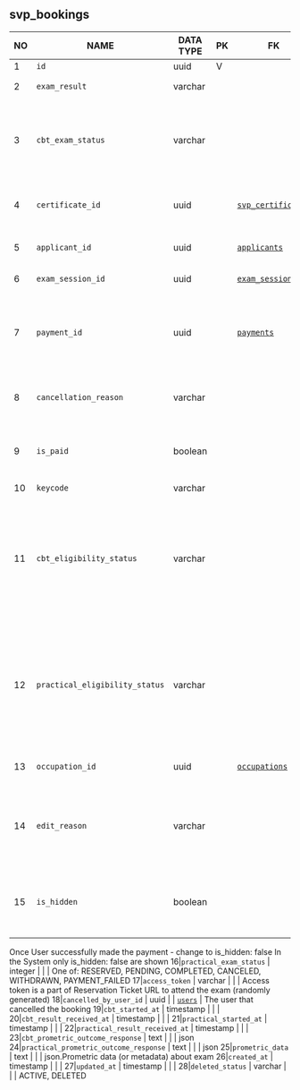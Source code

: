 svp_bookings
----------------------------


NO | NAME | DATA TYPE | PK | FK | DESCRIPTION            
---|------|-----------|----|----|-------------
1|`id` | uuid | V |  | Autoincr
2|`exam_result` | varchar |  |  | One of: PENDING, PASSED, FAILED
3|`cbt_exam_status` | varchar |  |  | One of: RESERVED, PENDING, COMPLETED, CANCELED, WITHDRAWN, PAYMENT_FAILED
4|`certificate_id` | uuid |  | [`svp_certificates`](svp_certificates.md) | Skill verification certificate, issued as a result of passing the exam
5|`applicant_id` | uuid |  | [`applicants`](applicants.md) | Applicant that booked an exam session
6|`exam_session_id` | uuid |  | [`exam_sessions`](exam_sessions.md) | An exam session that was booked
7|`payment_id` | uuid |  | [`payments`](payments.md) | TODO: Payment for the exam. Payments for qvp and svp should be united into one table. It's not yet ready
8|`cancellation_reason` | varchar |  |  | Description why the booking was cancelled. Free text, not an enum.
9|`is_paid` | boolean |  |  | A flag showing that the booking is paid either with credits or with a card payment
10|`keycode` | varchar |  |  | Prometric code
11|`cbt_eligibility_status` | varchar |  |  | When the exam is started, we send the Create Eligibility Request to Prometric, and Prometric returns -1 (failed) or 1 (success) as the response which we store in this column
12|`practical_eligibility_status` | varchar |  |  | When the exam is started, we send the Create Eligibility Request to Prometric, and Prometric returns -1 (failed) or 1 (success) as the response which we store in this column
13|`occupation_id` | uuid |  | [`occupations`](occupations.md) | The occupation that is going to be verified
14|`edit_reason` | varchar |  |  | Admins can update the bookings, if they update - the comment is required and stored in this field
15|`is_hidden` | boolean |  |  | When the reservation is created - it is by default is_hidden: true till payment is made
Once User successfully made the payment - change to is_hidden: false
In the System only is_hidden: false are shown
16|`practical_exam_status` | integer |  |  | One of: RESERVED, PENDING, COMPLETED, CANCELED, WITHDRAWN, PAYMENT_FAILED
17|`access_token` | varchar |  |  | Access token is a part of Reservation Ticket URL to attend the exam (randomly generated)
18|`cancelled_by_user_id` | uuid |  | [`users`](users.md) | The user that cancelled the booking
19|`cbt_started_at` | timestamp |  |  | 
20|`cbt_result_received_at` | timestamp |  |  | 
21|`practical_started_at` | timestamp |  |  | 
22|`practical_result_received_at` | timestamp |  |  | 
23|`cbt_prometric_outcome_response` | text |  |  | json
24|`practical_prometric_outcome_response` | text |  |  | json
25|`prometric_data` | text |  |  | json.Prometric data (or metadata) about exam
26|`created_at` | timestamp |  |  | 
27|`updated_at` | timestamp |  |  | 
28|`deleted_status` | varchar |  |  | ACTIVE, DELETED
